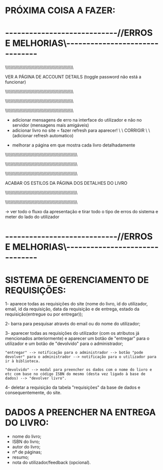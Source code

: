 # PRÓXIMA COISA A FAZER:

<!-- - verificar se já tem o livro no carrinho antes de adicionar para não haver repetições no carrinho -->
<!-- - verificar todos os erros e melhorias a fazer antes de começar a desenvolver as abas do site -->

# ----------------------------//ERROS E MELHORIAS\\-------------------------------

<!-- - Detalhes da conta passa para "detalhes_conta.php" e o arquivo é ".html"
- Inicío sessão numa conta, inicia automaticamente na outra aba na mesma conta (facilmente resolvido, apresento só e apenas numa aba) 
- login com senha errada passa para página à parte ("captar_login.php") --> 
<!-- ^ -->
<!-- | -->
<!-- \\ ADICIONAR ERROS NA INTERFACE DO UTILIZADOR \\ -->
<!-- - slider não carrega a 2ª e a 3ª imagem -->
<!-- - adicionar funcionalidade das atividades feitas pelos utilizadores \\ TESTAR, CORRIGIR E ACABAR \\ -->
<!-- - verificar se já tem o livro no carrinho antes de adicionar para não haver repetições no carrinho 
- só pode ter acesso ao carrinho se tiver sessão iniciada-->
<!-- - logout passa diretamente para a página de login 
- tento entrar manualmente no "index.php", redireciona para o "index_user.php" 
- ao clicar para ver o resumo todo no modal, vai parar a um caminho estanho desconhecido 
- carrinho sem sessão iniciada ainda tem as palavras "registar" e "entrar" nos botões invés dos icons, tanto no user como no admin -->
<!-- - aparece uma mensagem de erro na página de carrinho sem a sessão iniciada -->
<!-- - acertar o slider -->
<!-- - acertar a ordem de aparição dos elementos na página inicial
- footer está acima dos livros -->
<!-- - modal do resumo completo não abre (CORRIGIR URGENTEMENTE, mas não tão urgentemente) -->
<!-- - página de registo com os icons de ver password ficam em baixo com o erro ativado. Centrar! (APENAS SE TIVER TEMPO) -->
\\\\\\\\\\\\\\\\\\\\\\\\\\\\\\\\\\\\\\\\\\\\\\\\\\\\\\\\\\\\\\\\\\\\\\\\\\\\\\\\\\\\\\\\\\\\\\\\\\\\\\

VER A PÁGINA DE ACCOUNT DETAILS (toggle password não está a funcionar) <!-- COMENTAR A PARTE DA PASSWORD -->

\\\\\\\\\\\\\\\\\\\\\\\\\\\\\\\\\\\\\\\\\\\\\\\\\\\\\\\\\\\\\\\\\\\\\\\\\\\\\\\\\\\\\\\\\\\\\\\\\\\\\\

<!-- O MESMO LIVRO NÃO PODE SER ADICIONADO A CARRINHOS DIFERENTES PORQUE SÓ HÁ UM DE QUANTIDADE DISPONÍVEL!! -->

\\\\\\\\\\\\\\\\\\\\\\\\\\\\\\\\\\\\\\\\\\\\\\\\\\\\\\\\\\\\\\\\\\\\\\\\\\\\\\\\\\\\\\\\\\\\\\\\\\\\\\

<!-- ACABAR **URGENTEMENTE** A MERDA DO FLUXO DE COMUNICAÇÃO ENTRE AS REQUISIÇÕES E AS DEVOLUÇÕES DOS LIVROS VIA EMAIL -->

\\\\\\\\\\\\\\\\\\\\\\\\\\\\\\\\\\\\\\\\\\\\\\\\\\\\\\\\\\\\\\\\\\\\\\\\\\\\\\\\\\\\\\\\\\\\\\\\\\\\\\
<!-- - utilizador sem sessão iniciada tem de ter uma mensagem no carrinho ("Inicie sessão para ver o seu carrinho") -->
<!-- - "index.php" sem sessão iniciada ainda está com a palavra "registar" invés do icon -->
<!-- - "index.php" -> carrinho -> home -> "index_user.php"! \\ \\ CORRIGIR \\ \\  -->
- adicionar mensagens de erro na interface do utilizador e não no servidor (mensagens mais amigáveis)
- adicionar livro no site = fazer refresh para aparecer! \\ \\ CORRIGIR \\ \\ (adicionar refresh automatico)
<!-- - criar sidebar para o carrinho, para quando passar o mouse por cima, aparecer um sidebar do lado direito da tela com os livros que estão no carrinho -->
- melhorar a página em que mostra cada livro detalhadamente

\\\\\\\\\\\\\\\\\\\\\\\\\\\\\\\\\\\\\\\\\\\\\\\\\\\\\\\\\\\\\\\\\\\\\\\\\\\\\\\\\\\\\\\\\\\\\\\\\\\\\\\\\\\\

<!-- ## O BOTÃO "REMOVER LIVRO" NÃO ESTÁ A REMOVER DA BASE DE DADOS! CORRIGE ISSO AGORA!!!!!! -->

\\\\\\\\\\\\\\\\\\\\\\\\\\\\\\\\\\\\\\\\\\\\\\\\\\\\\\\\\\\\\\\\\\\\\\\\\\\\\\\\\\\\\\\\\\\\\\\\\\\\\\\\\\\\

\\\\\\\\\\\\\\\\\\\\\\\\\\\\\\\\\\\\\\\\\\\\\\\\\\\\\\\\\\\\\\\\\\\\\\\\\\\\\\\\\\\\\\\\\\\\\\\\\\\\\\\\\\\\

ACABAR OS ESTILOS DA PÁGINA DOS DETALHES DO LIVRO 

\\\\\\\\\\\\\\\\\\\\\\\\\\\\\\\\\\\\\\\\\\\\\\\\\\\\\\\\\\\\\\\\\\\\\\\\\\\\\\\\\\\\\\\\\\\\\\\\\\\\\\\\\\\\
<!-- - "detalhes_conta.php" não tem icon do home -->
<!-- - "detalhes_conta.php" ainda está com os artigos entre "()" -->
<!-- - "detalhes_conta.php" não mostra a quantidade de artigos -->
<!-- - só pode adicionar livro ao site se estiver logado como administrador -->
<!-- - melhorar a aparência do slider -->
<!-- - botão de "adicionar ao carrinho" apenas na página de cada livro detalhadamente -->
<!-- - acertar o header com a cena da percentagem adicionada -->

\\\\\\\\\\\\\\\\\\\\\\\\\\\\\\\\\\\\\\\\\\\\\\\\\\\\\\\\\\\\\\\\\\\\\\\\\\\\\\\\\\\\\\\\\\\\\\\\\\\\\\\\\\\\

 <!-- -> adicionar livro ao carrinho passa para outra página com a mensagem de sucesso (feito) -->
 <!-- -> palavra passe errada no login passa para uma página a dizer palavra passe errada (feito) -->
 <!-- -> adicionar modal na confirmação da devolução do livro -->
 <!-- -> adicionar prazo de 20 minutos na requisição do livro -->
 <!-- -> registo sem dados nenhuns passa para "assets/php/captar_registo.php" com mensagem de erro "Query failed: SQLSTATE[23000]: Integrity constraint violation: 1048 Unknown error 1048" (feito) -->
 <!-- -> modal do resumo completo não abre quando os detalhes do livro são buscados pela API (feito) -->
 <!-- -> erros do servidor no modal do livro é para serem removidos (feito) -->
 <!-- -> modal do resumo completo tem 2 botões iguais de "Salvar alterações" (feito) -->
 <!-- -> botão "salvar alterações" submete logo o modal e guarda logo o livro -->
 <!-- -> no registo, quando tento registar um utilizador que já está registado, passa para uma página aparte || CORRIGIR (feito) -->
 -> ver todo o fluxo da apresentação e tirar todo o tipo de erros do sistema e meter do lado do utilizador
 

# ----------------------------//ERROS E MELHORIAS\\-------------------------------

# SISTEMA DE GERENCIAMENTO DE REQUISIÇÕES: 

1- aparece todas as requisições do site (nome do livro, id do utilizador, email, id da requisição, data da requisição e de entrega, estado da requisição(entregue ou por entregar));

2- barra para pesquisar através do email ou do nome do utilizador;

3- aparecer todas as requisições do utilizador (com os atributos já mencionados anteriormente) e aparecer um botão de "entregar" para o utilizador e um botão de "devolvido" para o administrador;

    "entregar" --> notificação para o administrador --> botão "pode devolver" para o administrador --> notificação para o utilizador para ir à biblioteca.

    "devolvido" --> modal para preencher os dados com o nome do livro e etc com base no código ISBN do mesmo (desta vez ligado à base de dados) --> "devolver livro".

4- deletar a requisição da tabela "requisições" da base de dados e consequentemente, do site.

# DADOS A PREENCHER NA ENTREGA DO LIVRO:

- nome do livro;
- ISBN do livro;
- autor do livro;
- nº de páginas;
- resumo;
- nota do utilizador/feedback (opcional).
